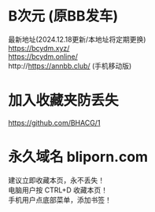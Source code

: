 # B次元 (原BB发车)
最新地址(2024.12.18更新/本地址将定期更换)  
https://bcydm.xyz/  
https://bcydm.online/  
http://https://annbb.club/  (手机移动版)

# 加入收藏夹防丢失
https://github.com/BHACG/1

# 永久域名 bliporn.com
建议立即收藏本页，永不丢失！  
电脑用户按 CTRL+D 收藏本页！  
手机用户点底部菜单，添加书签！  
